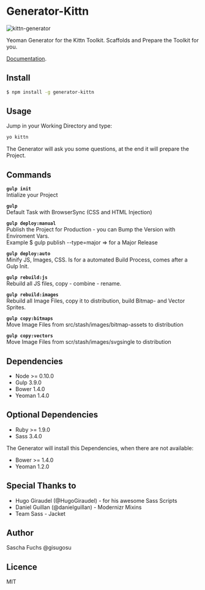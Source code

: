 # Generator-Kittn

![kittn-generator](https://cloud.githubusercontent.com/assets/442468/8157040/9e662dd2-1351-11e5-999d-50ce79792d14.png)

Yeoman Generator for the Kittn Toolkit. Scaffolds and Prepare the Toolkit for you.

[Documentation](http://kittn.de). 

## Install

```bash
$ npm install -g generator-kittn
```

## Usage
Jump in your Working Directory and type: 

```bash
yo kittn
```

The Generator will ask you some questions, at the end it will prepare the Project. 

## Commands

**`gulp init`**<br>
Intialize your Project

**`gulp`**<br>
Default Task with BrowserSync (CSS and HTML Injection)

**`gulp deploy:manual`**<br>
Publish the Project for Production - you can Bump the Version with Enviroment Vars.<br>Example $ gulp publish --type=major => for a Major Release

**`gulp deploy:auto`**<br>
Minify JS, Images, CSS. Is for a automated Build Process, comes after a Gulp Init.

**`gulp rebuild:js`**<br>
Rebuild all JS files, copy - combine - rename.

**`gulp rebuild:images`**<br>
Rebuild all Image Files, copy it to distribution, build Bitmap- and Vector Sprites.

**`gulp copy:bitmaps`**<br>
Move Image Files from src/stash/images/bitmap-assets to distribution

**`gulp copy:vectors`**<br>
Move Image Files from scr/stash/images/svgsingle to distribution

## Dependencies

- Node >= 0.10.0
- Gulp 3.9.0
- Bower 1.4.0
- Yeoman 1.4.0

## Optional Dependencies
- Ruby >= 1.9.0
- Sass 3.4.0

The Generator will install this Dependencies, when there are not available:

- Bower >= 1.4.0
- Yeoman 1.2.0

## Special Thanks to

- Hugo Giraudel (@HugoGiraudel) - for his awesome Sass Scripts
- Daniel Guillan (@danielguillan) - Modernizr Mixins
- Team Sass - Jacket

## Author
Sascha Fuchs @gisugosu

## Licence
MIT
